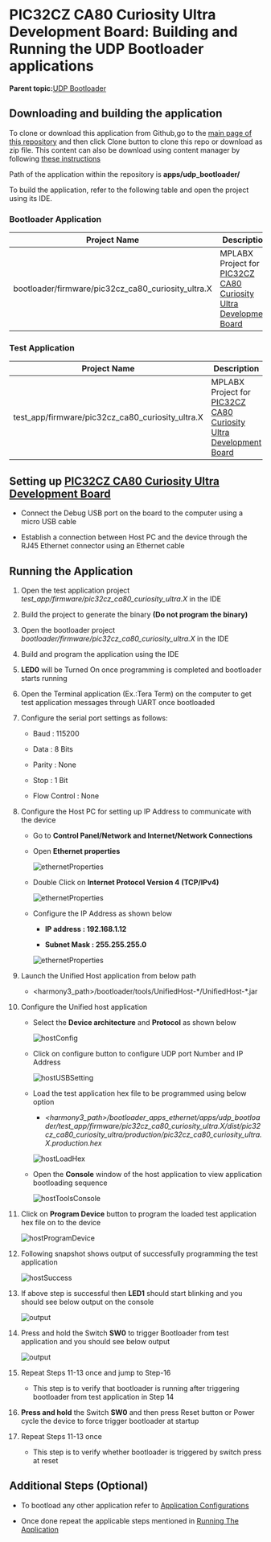 # PIC32CZ CA80 Curiosity Ultra Development Board: Building and Running the UDP Bootloader applications

**Parent topic:**[UDP Bootloader](GUID-1504DF3F-9049-4A42-BFD9-9847264F86F1.md)

## Downloading and building the application

To clone or download this application from Github,go to the [main page of this repository](https://github.com/Microchip-MPLAB-Harmony/bootloader_apps_ethernet) and then click Clone button to clone this repo or download as zip file. This content can also be download using content manager by following [these instructions](https://github.com/Microchip-MPLAB-Harmony/contentmanager/wiki)

Path of the application within the repository is **apps/udp\_bootloader/**

To build the application, refer to the following table and open the project using its IDE.

### Bootloader Application

|Project Name|Description|
|------------|-----------|
|bootloader/firmware/pic32cz\_ca80\_curiosity\_ultra.X|MPLABX Project for [PIC32CZ CA80 Curiosity Ultra Development Board](https://www.microchip.com/en-us/development-tool/ea61x20a)|

### Test Application

|Project Name|Description|
|------------|-----------|
|test\_app/firmware/pic32cz\_ca80\_curiosity\_ultra.X|MPLABX Project for [PIC32CZ CA80 Curiosity Ultra Development Board](https://www.microchip.com/en-us/development-tool/ea61x20a)|

## Setting up [PIC32CZ CA80 Curiosity Ultra Development Board](https://www.microchip.com/en-us/development-tool/ea61x20a)

-   Connect the Debug USB port on the board to the computer using a micro USB cable

-   Establish a connection between Host PC and the device through the RJ45 Ethernet connector using an Ethernet cable


## Running the Application

1.  Open the test application project *test\_app/firmware/pic32cz\_ca80\_curiosity\_ultra.X* in the IDE

2.  Build the project to generate the binary **\(Do not program the binary\)**

3.  Open the bootloader project *bootloader/firmware/pic32cz\_ca80\_curiosity\_ultra.X* in the IDE

4.  Build and program the application using the IDE

5.  **LED0** will be Turned On once programming is completed and bootloader starts running

6.  Open the Terminal application \(Ex.:Tera Term\) on the computer to get test application messages through UART once bootloaded

7.  Configure the serial port settings as follows:

    -   Baud : 115200

    -   Data : 8 Bits

    -   Parity : None

    -   Stop : 1 Bit

    -   Flow Control : None

8.  Configure the Host PC for setting up IP Address to communicate with the device

    -   Go to **Control Panel/Network and Internet/Network Connections**

    -   Open **Ethernet properties**

        ![ethernetProperties](GUID-5EF43E3F-F0D9-43D1-A646-90F2EF4B3EF3-low.png)

    -   Double Click on **Internet Protocol Version 4 \(TCP/IPv4\)**

        ![ethernetProperties](GUID-B897EF15-BCAA-4BB9-8822-50B77F295398-low.png)

    -   Configure the IP Address as shown below

        -   **IP address : 192.168.1.12**

        -   **Subnet Mask : 255.255.255.0**

        ![ethernetProperties](GUID-7A32D3F2-00F3-4311-9230-074647D2B062-low.png)

9.  Launch the Unified Host application from below path

    -   <harmony3\_path\>/bootloader/tools/UnifiedHost-\*/UnifiedHost-\*.jar

10. Configure the Unified host application

    -   Select the **Device architecture** and **Protocol** as shown below

        ![hostConfig](GUID-59922B1B-7337-47C0-917F-0F3FD653CDE5-low.png)

    -   Click on configure button to configure UDP port Number and IP Address

        ![hostUSBSetting](GUID-4EB10601-BA39-4E13-BF03-18C013E0DA02-low.png)

    -   Load the test application hex file to be programmed using below option

        -   *<harmony3\_path\>/bootloader\_apps\_ethernet/apps/udp\_bootloader/test\_app/firmware/pic32cz\_ca80\_curiosity\_ultra.X/dist/pic32cz\_ca80\_curiosity\_ultra/production/pic32cz\_ca80\_curiosity\_ultra.X.production.hex*

        ![hostLoadHex](GUID-92D0FB02-4FDD-43D9-9F2C-8B7554BCAF8B-low.png)

    -   Open the **Console** window of the host application to view application bootloading sequence

        ![hostToolsConsole](GUID-DF0A0A3E-6201-412F-8DEB-CA7D687AB2C4-low.png)

11. Click on **Program Device** button to program the loaded test application hex file on to the device

    ![hostProgramDevice](GUID-3CA87954-3453-4284-BA4D-C5E8C1C0CF73-low.png)

12. Following snapshot shows output of successfully programming the test application

    ![hostSuccess](GUID-22788AC9-15A7-4CCA-9C88-1B3183D51486-low.png)

13. If above step is successful then **LED1** should start blinking and you should see below output on the console

    ![output](GUID-96CF10B7-407F-4CB7-8613-EA97FE61AFF8-low.png)

14. Press and hold the Switch **SW0** to trigger Bootloader from test application and you should see below output

    ![output](GUID-A1567C3A-4D10-4763-A4F8-DD59BDC479B7-low.png)

15. Repeat Steps 11-13 once and jump to Step-16

    -   This step is to verify that bootloader is running after triggering bootloader from test application in Step 14

16. **Press and hold** the Switch **SW0** and then press Reset button or Power cycle the device to force trigger bootloader at startup

17. Repeat Steps 11-13 once

    -   This step is to verify whether bootloader is triggered by switch press at reset


## Additional Steps \(Optional\)

-   To bootload any other application refer to [Application Configurations](GUID-BCDBBFCE-3C46-4D70-96D9-A7D85DAAAEE3.md)

-   Once done repeat the applicable steps mentioned in [Running The Application](#running-the-application)


